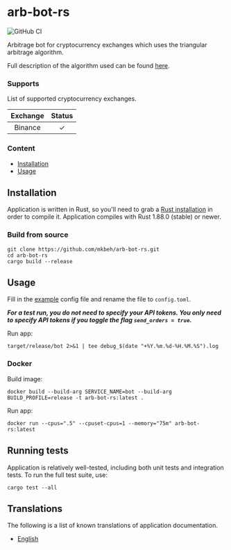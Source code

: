 # arb-bot-rs

![GitHub CI](https://github.com/mkbeh/arb-bot-rs/actions/workflows/ci.yml/badge.svg)

Arbitrage bot for cryptocurrency exchanges which uses the triangular arbitrage algorithm.

Full description of the algorithm used can be found [here](https://github.com/mkbeh/arb-bot-rs/tree/main/docs).

### Supports

List of supported cryptocurrency exchanges.

| Exchange | Status  |
|:--------:|:-------:|
| Binance  | &check; |

### Content

* [Installation](#installation)
* [Usage](#usage)

## Installation

Application is written in Rust, so you'll need to grab a
[Rust installation](https://www.rust-lang.org/) in order to compile it.
Application compiles with Rust 1.88.0 (stable) or newer.

### Build from source

```shell
git clone https://github.com/mkbeh/arb-bot-rs.git
cd arb-bot-rs
cargo build --release
```

## Usage

Fill in the [example](https://github.com/mkbeh/arb-bot-rs/blob/main/config.example.toml) config file and rename the
file to `config.toml`.

**_For a test run, you do not need to specify your API tokens. You only need to specify API tokens if you toggle the flag
`send_orders = true`._**

Run app:

```shell
target/release/bot 2>&1 | tee debug_$(date "+%Y.%m.%d-%H.%M.%S").log
```

### Docker

Build image:

```shell
docker build --build-arg SERVICE_NAME=bot --build-arg BUILD_PROFILE=release -t arb-bot-rs:latest .
```

Run app:

```shell
docker run --cpus=".5" --cpuset-cpus=1 --memory="75m" arb-bot-rs:latest
```

## Running tests

Application is relatively well-tested, including both unit tests and integration tests. To run the full test suite, use:

```shell
cargo test --all
```

## Translations

The following is a list of known translations of application documentation.

* [English](https://github.com/mkbeh/arb-bot-rs/tree/main/docs/en)
